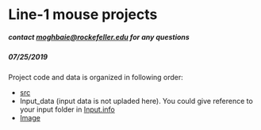 
# Line-1 mouse projects

##### contact moghbaie@rockefeller.edu for any questions
##### 07/25/2019


Project code and data is organized in following order:

* [src](https://github.com/moghbaie/L1_mouse/tree/master/src)
* Input_data (input data is not upladed here). You could give reference to your input folder in [Input.info](https://github.com/moghbaie/L1_mouse/blob/master/Input.info)
* [Image](https://github.com/moghbaie/L1_mouse/tree/master/image)
